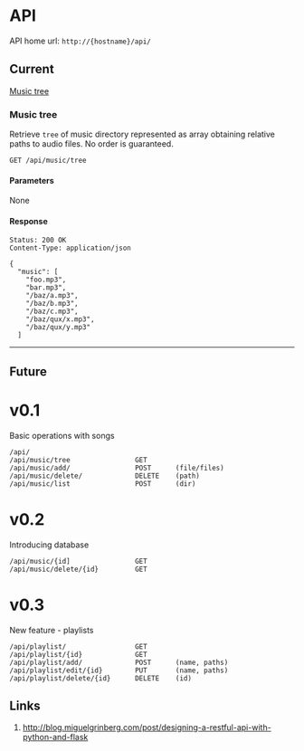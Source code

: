 # API

API home url: `http://{hostname}/api/`

## Current

[Music tree](#music-tree)


### Music tree
Retrieve `tree` of music directory represented as array obtaining relative paths to audio files. No order is guaranteed.
```
GET /api/music/tree
```
#### Parameters
None

#### Response
```
Status: 200 OK
Content-Type: application/json

{
  "music": [
    "foo.mp3",
    "bar.mp3",
    "/baz/a.mp3",
    "/baz/b.mp3",
    "/baz/c.mp3",
    "/baz/qux/x.mp3",
    "/baz/qux/y.mp3"
  ]
```


---

## Future

# v0.1
Basic operations with songs
```
/api/
/api/music/tree                GET
/api/music/add/                POST      (file/files)
/api/music/delete/             DELETE    (path)
/api/music/list                POST      (dir)
```

# v0.2
Introducing database
```
/api/music/{id]                GET
/api/music/delete/{id}         GET
```


# v0.3
New feature - playlists
```
/api/playlist/                 GET
/api/playlist/{id}             GET
/api/playlist/add/             POST      (name, paths)
/api/playlist/edit/{id}        PUT       (name, paths)
/api/playlist/delete/{id}      DELETE    (id)
```

## Links
1. http://blog.miguelgrinberg.com/post/designing-a-restful-api-with-python-and-flask
